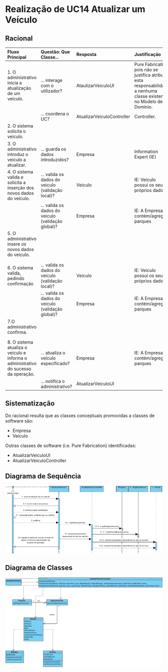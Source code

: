 # Realização de UC14 Atualizar um Veículo

## Racional

| Fluxo Principal                                                                                        | Questão: Que Classe...                                      | Resposta                                       | Justificação                                                                                                         |
|:-------------------------------------------------------------------------------------------------------|:------------------------------------------------------------|:-----------------------------------------------|:---------------------------------------------------------------------------------------------------------------------|
| 1. O administrativo inicia a atualização de um veículo. | ... interage com o utilizador? | AtaulizarVeiculoUI                          | Pure Fabrication, pois não se justifica atribuir esta responsabilidade a nenhuma classe existente no Modelo de Domínio. |
|| ... coordena o UC?                                                                              | AtualizarVeiculoController                                | Controller.                                    |                                                                                                                                                                                                            
| 2.	O sistema solicita o veiculo. |                  |                                                |                                                                                                                      |
| 3.	O administrativo introduz o veículo a atualizar.   | ... guarda os dados introduzidos?                    | Empresa                                     | Information Expert (IE)                                                                                              |
| 4.	 O sistema valida e solicita a inserção dos novos dados do veículo.                                                             | ... valida os dados do veiculo (validação local)? | Veiculo                                     | IE: Veículo possui os seus próprios dados                                                                                                                   |
|| ... valida os dados do veiculo (validação global)?                                           | Empresa                                               | IE: A Empresa contém/agrega parques |                                                                                                                      |
| 5. O administrativo insere os novos dados do veículo.                                                            | 
|												|
											|
| 6. O sistema valida, pedindo confirmação                                   | ... valida os dados do veiculo (validação local)? | Veiculo                                    | IE: Veiculo possui os seus próprios dados                                                                                                                   |
|| ... valida os dados do veiculo (validação global)?                                           | Empresa                                               | IE: A Empresa contém/agrega parques |                                                                                                                      |
| 7.O administrativo confirma.                                                         | 
|												|
											|
| 8.	O sistema atualiza o veículo e informa o administrativo do sucesso da operação.                       | ... atualiza o veículo especificado?                            | Empresa                                 | IE: A Empresa contém/agrega parques                                                                 |
|| ... notifica o administrativo?                                                                                   | AtualizarVeiculoUI                                        |                                                |                                                                                                                      |

## Sistematização ##

 Do racional resulta que as classes conceptuais promovidas a classes de software são:

 * Empresa
 * Veiculo

Outras classes de software (i.e. Pure Fabrication) identificadas:  

 * AtualizarVeiculoUI  
 * AtualizarVeiculoController

##	Diagrama de Sequência

![SD_UC14.jpg](SD_UC14.jpg)

##	Diagrama de Classes

![CD_UC14.jpg](CD_UC14.jpg)
